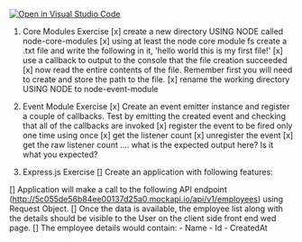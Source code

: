 [![Open in Visual Studio Code](https://classroom.github.com/assets/open-in-vscode-f059dc9a6f8d3a56e377f745f24479a46679e63a5d9fe6f495e02850cd0d8118.svg)](https://classroom.github.com/online_ide?assignment_repo_id=6544213&assignment_repo_type=AssignmentRepo)

1. Core Modules Exercise
[x] create a new directory USING NODE called node-core-modules
[x] using at least the node core module fs create a .txt file and write the following in it, 'hello world this is my first file!'
[x] use a callback to output to the console that the file creation succeeded
[x] now read the entire contents of the file. Remember first you will need to create and store the path to the file.
[x] rename the working directory USING NODE to node-event-module


2. Event Module Exercise
[x] Create an event emitter instance and register a couple of callbacks. Test by emitting the created event and checking that all of the callbacks are invoked
[x] register the event to be fired only one time using once
[x] get the listener count 
[x] unregister the event
[x] get the raw listener count .... what is the expected output here? Is it what you expected?


3. Express.js Exercise
[] Create an application with following features:

[] Application will make a call to the following API endpoint (http://5c055de56b84ee00137d25a0.mockapi.io/api/v1/employees) using Request Object.
[] Once the data is available, the employee list along with the details should be visible to the User on the client side front end wed page.
[] The employee details would contain:
    - Name
    - Id
    - CreatedAt